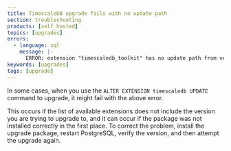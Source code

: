 ```yaml
---
title: TimescaleDB upgrade fails with no update path
section: troubleshooting
products: [self_hosted]
topics: [upgrades]
errors:
  - language: sql
    message: |-
      ERROR: extension "timescaledb_toolkit" has no update path from version "1.2" to version "1.3"
keywords: [upgrades]
tags: [upgrade]
---
```


<!---
* Use this format for writing troubleshooting sections:
 - Cause: What causes the problem?
 - Consequence: What does the user see when they hit this problem?
 - Fix/Workaround: What can the user do to fix or work around the problem? Provide a "Resolving" Procedure if required.
 - Result: When the user applies the fix, what is the result when the same action is applied?
* Copy this comment at the top of every troubleshooting page
-->

In some cases, when you use the `ALTER EXTENSION timescaledb UPDATE` command to
upgrade, it might fail with the above error.

This occurs if the list of available extensions does not include the version you
are trying to upgrade to, and it can occur if the package was not installed
correctly in the first place. To correct the problem, install the upgrade
package, restart PostgreSQL, verify the version, and then attempt the upgrade
again.
